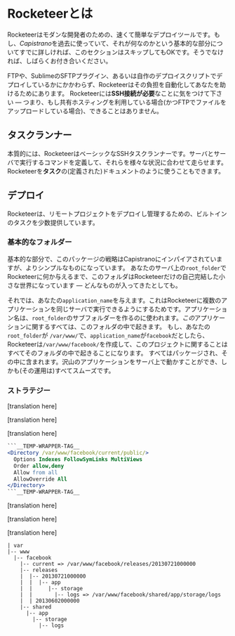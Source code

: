 # Rocketeerとは

<!--original
# What's Rocketeer ?
-->

Rocketeerはモダンな開発者のための、速くて簡単なデプロイツールです。もし、*Capistrano*を過去に使っていて、それが何なのかという基本的な部分についてすでに詳しければ、このセクションはスキップしてもOKです。そうでなければ、しばらくお付き合いください。

<!--original
Rocketeer is a fast and easy deploying tool for modern developers. If you've already used *Capistrano* in the past you're already familiar with the gist of what it does, and can probably skip this section. The rest of you, bear with me.
-->

FTPや、SublimeのSFTPプラグイン、あるいは自作のデプロイスクリプトでデプロイしているかにかかわらず、Rocketeerはその負担を自動化してあなたを助けるためにあります。
Rocketeerには**SSH接続が必要**なことに気をつけて下さい — つまり、もし共有ホスティングを利用している場合(かつFTPでファイルをアップロードしている場合)、できることはありません。

<!--original
Whether you've always deployed manually via FTP, plugins like SFTP for Sublime or via custom-made deploy scripts, Rocketeer is here to help you and automate your burden.
Please note that Rocketeer **requires an SSH connection** - meaning if you're on shared hosting (and use FTP to upload files), I probably can't do anything for you.
-->

## タスクランナー

<!--original
## Task runner
-->

本質的には、RocketeerはベーシックなSSHタスクランナーです。サーバとサーバで実行するコマンドを定義して、それらを様々な状況に合わせて走らせます。Rocketeerを**タスク**の(定義された)ドキュメントのように使うこともできます。

<!--original
In its spirit, Rocketeer is a basic SSH task runner, it defines servers, commands to execute on said server, and run them according to various contexts. You can use Rocketeer as such, for this see the **Tasks** documentation.
-->

## デプロイ

<!--original
## Deployments
-->

Rocketeerは、リモートプロジェクトをデプロイし管理するための、ビルトインのタスクを少数提供しています。

<!--original
Rocketeer provides a handful of tasks built-in to deploy and manage your remote projects.
-->

### 基本的なフォルダー

<!--original
### Core folders
-->

基本的な部分で、このパッケージの戦略はCapistranoにインパイアされていますが、よりシンプルなものになっています。
あなたのサーバ上の`root_folder`でRocketeerに何か与えるまで、このフォルダはRocketeerだけの自己完結した小さな世界になっています — どんなものが入ってきたとしても。

<!--original
At its core, this package's strategy is inspired by Capistrano's and is relatively simple.
Before anything you'll provide Rocketeer with a `root_folder` on your server - this folder is Rocketeer's little self-contained world : whatever it does will be in that folder.
-->

それでは、あなたの`application_name`を与えます。これはRocketeerに複数のアプリケーションを同じサーバで実行できるようにするためです。アプリケーション名は、`root_folder`のサブフォルダーを作るのに使われます。*この*アプリケーションに関するすべては、このフォルダの中で起きます。
もし、あなたの`root_folder`が `/var/www/`で、`application_name`が`facebook`だとしたら、Rocketeerは`/var/www/facebook/`を作成して、このプロジェクトに関することはすべてそのフォルダの中で起きることになります。
すべてはパッケージされ、その中に含まれます。沢山のアプリケーションをサーバ上で動かすことができ、しかも(その運用は)すべてスムーズです。

<!--original
Then you give it your `application_name`. This is to let Rocketeer handle having multiple applications on the same server. The application name will be used to create a subfolder in the `root_folder` where everything related to _this_ application will happen.
If per example your `root_folder` is `/var/www/` and your `application_name` is `facebook`, then Rocketeer will create `/var/www/facebook/` and everything it does in the span of this project will happen in that folder.
Everything is packaged and contained, that way you can have as many applications on your server and it will still be all smooth.
-->

### ストラテジー

<!--original
### The strategy
-->

[translation here]

<!--original
As I said, Rocketeer's folder architecture is inspired by Capistrano's. Because as much as there are aspects of the latter I dislike, you cannot go against something that's been though out and refined for years either.
-->

[translation here]

<!--original
In the folder mentioned above (`/var/www/facebook/`), Rocketeer will create three folders.
-->

[translation here]

<!--original
**current** is where the _latest_ version of your application will always be. No matter what happens in the other folders, **that's the folder you want to serve online**. You never ever serve any other folder than this one, if you need to serve a release that is not the latest one (because the latest one is bugged per example) then you need to use Rocketeer's tools to rollback.
In our case, the Apache directive will look like this :
-->

```apache
```__TEMP-WRAPPER-TAG__
<Directory /var/www/facebook/current/public/>
  Options Indexes FollowSymLinks MultiViews
  Order allow,deny
  Allow from all
  AllowOverride All
</Directory>
```__TEMP-WRAPPER-TAG__
```

[translation here]

<!--original
The second folder, **releases**, is where the history of your application is stored. Every time you hit `deploy`, a timestamped folder will be created in _releases_ (20130721010101 per example for 2013-07-21 01:01:01). You can configure in your config file how deep the history goes : by default it will keep the four latest releases.
Once a new release is created and is ready to be served, Rocketeer will update the [symlink](http://en.wikipedia.org/wiki/Symbolic_link) of the `current` folder to make it point to it. This system is particularly flexible as it allows Rocketeer to simply update what folder `current` points to in case of rollback.
-->

[translation here]

<!--original
And finally the third folder, **shared**, is where files that are shared between each releases are stored. Take per example our Facebook application, it has users that can upload their avatars on it, and they are stored in `public/users/avatars`. This is all fine until you decide to deploy again and Rocketeer creates a new release pristine folder from scratch where your uploaded images won't be.
To solve this problem, in the config file you have a `shared` array where you can put paths relative to the root folder of your application, like `public/users/avatars`. Once Rocketeer see that, it will automatically move the folder `avatars` to `shared` and from there, every time you deploy, the new release will inherit all the shared folders.
By default Rocketeer always shares the logs of the application so that an history of the Exceptions that occurred is kept, but you can add as many folders as you like depending of your application. If you have an SQLite database that is stored in a file, you might want to share it too.
-->

[translation here]

<!--original
To sum it up, here is what your remote server will look like :
-->

```
| var
|-- www
  |-- facebook
    |-- current => /var/www/facebook/releases/20130721000000
    |-- releases
    |  |-- 20130721000000
    |  |  |-- app
    |  |     |-- storage
    |  |       |-- logs => /var/www/facebook/shared/app/storage/logs
    |  | 20130602000000
    |-- shared
      |-- app
        |-- storage
          |-- logs
```
